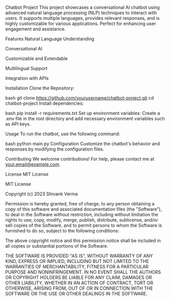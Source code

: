 Chatbot Project
This project showcases a conversational AI chatbot using advanced natural language processing (NLP) techniques to interact with users. It supports multiple languages, provides relevant responses, and is highly customizable for various applications. Perfect for enhancing user engagement and assistance.

Features
Natural Language Understanding

Conversational AI

Customizable and Extendable

Multilingual Support

Integration with APIs

Installation
Clone the Repository:

bash
git clone https://github.com/yourusername/chatbot-project.git
cd chatbot-project
Install dependencies:

bash
pip install -r requirements.txt
Set up environment variables: Create a .env file in the root directory and add necessary environment variables such as API keys.

Usage
To run the chatbot, use the following command:

bash
python main.py
Configuration
Customize the chatbot's behavior and responses by modifying the configuration files.

Contributing
We welcome contributions! For help, please contact me at your.email@example.com.

License
MIT License

MIT License

Copyright (c) 2023 Shivank Verma

Permission is hereby granted, free of charge, to any person obtaining a copy
of this software and associated documentation files (the "Software"), to deal
in the Software without restriction, including without limitation the rights
to use, copy, modify, merge, publish, distribute, sublicense, and/or sell
copies of the Software, and to permit persons to whom the Software is
furnished to do so, subject to the following conditions:

The above copyright notice and this permission notice shall be included in all
copies or substantial portions of the Software.

THE SOFTWARE IS PROVIDED "AS IS", WITHOUT WARRANTY OF ANY KIND, EXPRESS OR
IMPLIED, INCLUDING BUT NOT LIMITED TO THE WARRANTIES OF MERCHANTABILITY,
FITNESS FOR A PARTICULAR PURPOSE AND NONINFRINGEMENT. IN NO EVENT SHALL THE
AUTHORS OR COPYRIGHT HOLDERS BE LIABLE FOR ANY CLAIM, DAMAGES OR OTHER
LIABILITY, WHETHER IN AN ACTION OF CONTRACT, TORT OR OTHERWISE, ARISING FROM,
OUT OF OR IN CONNECTION WITH THE SOFTWARE OR THE USE OR OTHER DEALINGS IN THE
SOFTWARE.
